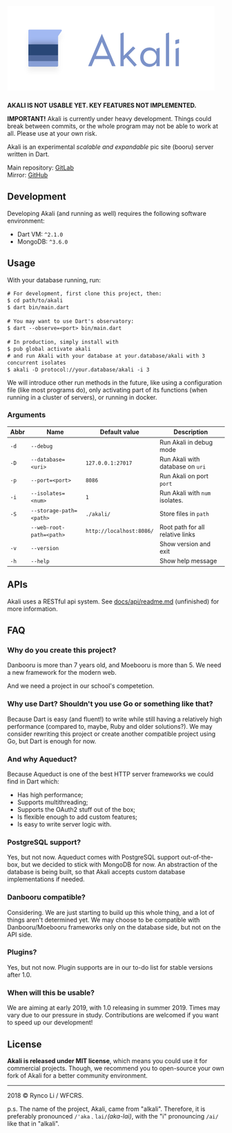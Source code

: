 # ![Akali](res/akali_logo_long.png)

**AKALI IS NOT USABLE YET. KEY FEATURES NOT IMPLEMENTED.**

**IMPORTANT!** 
Akali is currently under heavy development. 
Things could break between commits, or the whole program may not be able to work at all. 
Please use at your own risk.

Akali is an experimental _scalable and expandable_ pic site (booru) server written in Dart.

Main repository: [GitLab](https://gitlab.com/01010101lzy/akali)  
Mirror: [GitHub](https://github.com/01010101lzy/akali)

## Development

Developing Akali (and running as well) requires the following software environment:

- Dart VM: `^2.1.0`
- MongoDB: `^3.6.0`

## Usage

With your database running, run:

```shell
# For development, first clone this project, then:
$ cd path/to/akali
$ dart bin/main.dart 

# You may want to use Dart's observatory:
$ dart --observe=<port> bin/main.dart

# In production, simply install with
$ pub global activate akali
# and run Akali with your database at your.database/akali with 3 concurrent isolates
$ akali -D protocol://your.database/akali -i 3
```

We will introduce other run methods in the future, like using a configuration file (like most programs do), only activating part of its functions (when running in a cluster of servers), or running in docker.

### Arguments

| Abbr | Name                     | Default value            | Description                      |
|------|--------------------------|--------------------------|----------------------------------|
| `-d` | `--debug`                |                          | Run Akali in debug mode          |
| `-D` | `--database=<uri>`       | `127.0.0.1:27017`        | Run Akali with database on `uri` |
| `-p` | `--port=<port>`          | `8086`                   | Run Akali on port `port`         |
| `-i` | `--isolates=<num>`       | `1`                      | Run Akali with `num` isolates.   |
| `-S` | `--storage-path=<path>`  | `./akali/`               | Store files in `path`            |
|      | `--web-root-path=<path>` | `http://localhost:8086/` | Root path for all relative links |
| `-v` | `--version`              |                          | Show version and exit            |
| `-h` | `--help`                 |                          | Show help message                |

## APIs

Akali uses a RESTful api system. See [docs/api/readme.md]() (unfinished) for more information.

## FAQ

### Why do you create this project?

Danbooru is more than 7 years old, and Moebooru is more than 5. We need a new framework for the modern web.

And we need a project in our school's competetion.

### Why use Dart? Shouldn't you use Go or something like that?

Because Dart is easy (and fluent!) to write while still having a relatively high performance (compared to, maybe, Ruby and older solutions?). We may consider rewriting this project or create another compatible project using Go, but Dart is enough for now.

### And why Aqueduct?

Because Aqueduct is one of the best HTTP server frameworks we could find in Dart which:

- Has high performance;
- Supports multithreading;
- Supports the OAuth2 stuff out of the box;
- Is flexible enough to add custom features;
- Is easy to write server logic with.

### PostgreSQL support?

Yes, but not now. Aqueduct comes with PostgreSQL support out-of-the-box, but we decided to stick with MongoDB for now. An abstraction of the database is being built, so that Akali accepts custom database implementations if needed.

### Danbooru compatible?

Considering. We are just starting to build up this whole thing, and a lot of things aren't determined yet. We may choose to be compatible with Danbooru/Moebooru frameworks only on the database side, but not on the API side.

### Plugins?

Yes, but not now. Plugin supports are in our to-do list for stable versions after 1.0.

### When will this be usable?

We are aiming at early 2019, with 1.0 releasing in summer 2019. Times may vary due to our pressure in study. Contributions are welcomed if you want to speed up our development!

## License

**Akali is released under MIT license**, which means you could use it for commercial projects. 
Though, we recommend you to open-source your own fork of Akali for a better community environment.

---

2018 © Rynco Li / WFCRS.

p.s. The name of the project, Akali, came from "alkali". Therefore, it is preferably pronounced `/'aka﹑lai/`_(aka-lai)_, with the "i" pronouncing `/ai/` like that in "alkali".
